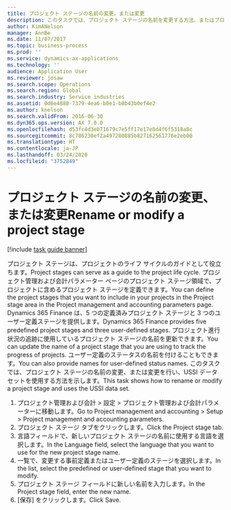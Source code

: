 ```yaml
---
title: プロジェクト ステージの名前の変更、または変更
description: このタスクでは、プロジェクト ステージの名前を変更する方法、またはプロジェクト ステージを変更する方法を示します。
author: KimANelson
manager: AnnBe
ms.date: 11/07/2017
ms.topic: business-process
ms.prod: ''
ms.service: dynamics-ax-applications
ms.technology: ''
audience: Application User
ms.reviewer: josaw
ms.search.scope: Operations
ms.search.region: Global
ms.search.industry: Service industries
ms.assetid: 0d6e4888-7379-4ea6-b0e1-b8b43b0ef4e2
ms.author: knelson
ms.search.validFrom: 2016-06-30
ms.dyn365.ops.version: AX 7.0.0
ms.openlocfilehash: d53fc4d3eb71679c7e5ff17e17e8d4f6f5318a8c
ms.sourcegitcommit: 8c786230ef2a497280885b827162561776e2eb00
ms.translationtype: HT
ms.contentlocale: ja-JP
ms.lasthandoff: 03/24/2020
ms.locfileid: "3752849"
---
```

# <a name="rename-or-modify-a-project-stage"></a><span data-ttu-id="2f08d-103">プロジェクト ステージの名前の変更、または変更</span><span class="sxs-lookup"><span data-stu-id="2f08d-103">Rename or modify a project stage</span></span>

[!include [task guide banner](../../includes/task-guide-banner.md)]

<span data-ttu-id="2f08d-104">プロジェクト ステージは、プロジェクトのライフ サイクルのガイドとして役立ちます。</span><span class="sxs-lookup"><span data-stu-id="2f08d-104">Project stages can serve as a guide to the project life cycle.</span></span> <span data-ttu-id="2f08d-105">プロジェクト管理および会計パラメーター ページのプロジェクト ステージ領域で、プロジェクトに含めるプロジェクト ステージを定義できます。</span><span class="sxs-lookup"><span data-stu-id="2f08d-105">You can define the project stages that you want to include in your projects in the Project stage area in the Project management and accounting parameters page.</span></span> <span data-ttu-id="2f08d-106">Dynamics 365 Finance は、5 つの定義済みプロジェクト ステージと 3 つのユーザー定義ステージを提供します。</span><span class="sxs-lookup"><span data-stu-id="2f08d-106">Dynamics 365 Finance provides five predefined project stages and three user-defined stages.</span></span> <span data-ttu-id="2f08d-107">プロジェクト進行状況の追跡に使用しているプロジェクト ステージの名前を更新できます。</span><span class="sxs-lookup"><span data-stu-id="2f08d-107">You can update the name of a project stage that you are using to track the progress of projects.</span></span> <span data-ttu-id="2f08d-108">ユーザー定義のステータスの名前を付けることもできます。</span><span class="sxs-lookup"><span data-stu-id="2f08d-108">You can also provide names for user-defined status names.</span></span> <span data-ttu-id="2f08d-109">このタスクでは、プロジェクト ステージの名前の変更、または変更を行い、USSI データ セットを使用する方法を示します。</span><span class="sxs-lookup"><span data-stu-id="2f08d-109">This task shows how to rename or modify a project stage and uses the USSI data set.</span></span>

1. <span data-ttu-id="2f08d-110">プロジェクト管理および会計 > 設定 > プロジェクト管理および会計パラメーターに移動します。</span><span class="sxs-lookup"><span data-stu-id="2f08d-110">Go to Project management and accounting > Setup > Project management and accounting parameters.</span></span>
2. <span data-ttu-id="2f08d-111">プロジェクト ステージ タブをクリックします。</span><span class="sxs-lookup"><span data-stu-id="2f08d-111">Click the Project stage tab.</span></span>
3. <span data-ttu-id="2f08d-112">言語フィールドで、新しいプロジェクト ステージの名前に使用する言語を選択します。</span><span class="sxs-lookup"><span data-stu-id="2f08d-112">In the Language field, select the language that you want to use for the new project stage name.</span></span>
4. <span data-ttu-id="2f08d-113">一覧で、変更する事前定義またはユーザー定義のステージを選択します。</span><span class="sxs-lookup"><span data-stu-id="2f08d-113">In the list, select the predefined or user-defined stage that you want to modify.</span></span> 
5. <span data-ttu-id="2f08d-114">プロジェクト ステージ フィールドに新しい名前を入力します。</span><span class="sxs-lookup"><span data-stu-id="2f08d-114">In the Project stage field, enter the new name.</span></span>
6. <span data-ttu-id="2f08d-115">[保存] をクリックします。</span><span class="sxs-lookup"><span data-stu-id="2f08d-115">Click Save.</span></span>
